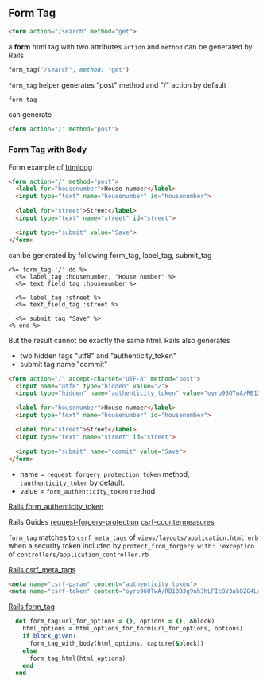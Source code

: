 ## Form Tag

```html
<form action="/search" method="get">
```

a **form** html tag with two attributes `action` and `method`
can be generated by Rails

```rb
form_tag("/search", method: "get")
```

`form_tag` helper generates "post" method and "/" action by default

```rb
form_tag
```

can generate

```html
<form action="/" method="post">
```

### Form Tag with Body

Form example of [htmldog](http://htmldog.com/references/html/tags/form/)

```html
<form action="/" method="post">
  <label for="housenumber">House number</label>
  <input type="text" name="housenumber" id="housenumber">

  <label for="street">Street</label>
  <input type="text" name="street" id="street">

  <input type="submit" value="Save">
</form>
```

can be generated by following form_tag, label_tag, submit_tag

```
<%= form_tag '/' do %>
  <%= label_tag :housenumber, "House number" %>
  <%= text_field_tag :housenumber %>

  <%= label_tag :street %>
  <%= text_field_tag :street %>

  <%= submit_tag "Save" %>
<% end %>
```

But the result cannot be exactly the same html. Rails also generates
+ two hidden tags "utf8" and "authenticity_token"
+ submit tag name "commit"

```html
<form action="/" accept-charset="UTF-8" method="post">
  <input name="utf8" type="hidden" value="✓">
  <input type="hidden" name="authenticity_token" value="oyrp96OTwA/RB13B3g9uh3hLFIc8V3ahQ2G4LrjienQyoonUc06+pNr1QPDXJ2JsIyHZVTTWPRa9vbM2nhKBDA==">

  <label for="housenumber">House number</label>
  <input type="text" name="housenumber" id="housenumber">

  <label for="street">Street</label>
  <input type="text" name="street" id="street">

  <input type="submit" name="commit" value="Save">
</form>
```

+ name = `request_forgery_protection_token` method, `:authenticity_token` by default.
+ value = `form_authenticity_token` method

[Rails form_authenticity_token](https://github.com/rails/rails/blob/4-2-stable/actionpack/lib/action_controller/metal/request_forgery_protection.rb#L259)

Rails Guides [request-forgery-protection](http://guides.rubyonrails.org/action_controller_overview.html#request-forgery-protection) [csrf-countermeasures](http://guides.rubyonrails.org/security.html#csrf-countermeasures)

`form_tag` matches to `csrf_meta_tags` of `views/layouts/application.html.erb` when a security token included by `protect_from_forgery with: :exception` of `controllers/application_controller.rb`

[Rails csrf_meta_tags](https://github.com/rails/rails/blob/4-2-stable/actionview/lib/action_view/helpers/csrf_helper.rb#L20)

```html
<meta name="csrf-param" content="authenticity_token">
<meta name="csrf-token" content="oyrp96OTwA/RB13B3g9uh3hLFIc8V3ahQ2G4LrjienQyoonUc06+pNr1QPDXJ2JsIyHZVTTWPRa9vbM2nhKBDA==">
```

[Rails form_tag](https://github.com/rails/rails/blob/master/actionview/lib/action_view/helpers/form_tag_helper.rb#L67)

```rb
  def form_tag(url_for_options = {}, options = {}, &block)
    html_options = html_options_for_form(url_for_options, options)
    if block_given?
      form_tag_with_body(html_options, capture(&block))
    else
      form_tag_html(html_options)
    end
  end
```

